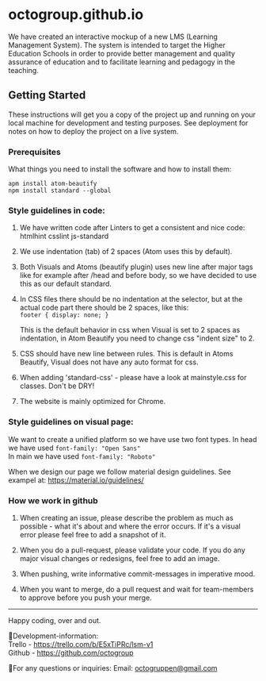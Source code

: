 # octogroup.github.io
We have created an interactive mockup of a new LMS (Learning Management System). The system is intended to target the Higher Education Schools in order to provide better management and quality assurance of education and to facilitate learning and pedagogy in the teaching.

## Getting Started
These instructions will get you a copy of the project up and running on your local machine for development and testing purposes. See deployment for notes on how to deploy the project on a live system.

### Prerequisites
What things you need to install the software and how to install them:

``apm install atom-beautify`` <br>
``npm install standard --global``

### Style guidelines in code:
1. We have written code after Linters to get a consistent and nice code:
    htmlhint
    csslint
    js-standard

2. We use indentation (tab) of 2 spaces (Atom uses this by default).

3. Both Visuals and Atoms (beautify plugin) uses new line after major tags like for example after /head and before body,
    so we have decided to use this as our default standard.

 4. In CSS files there should be no indentation at the selector, but at the actual code part there should be 2 spaces,
    like this:<br>
    ``footer {
      display: none;
    }``

    This is the default behavior in css when Visual is set to 2 spaces as indentation, in Atom Beautify you need to change
    css "indent size" to 2.

5.  CSS should have new line between rules. This is default in Atoms Beautify, Visual does not have any auto format for css.

6.  When adding 'standard-css' - please have a look at mainstyle.css for classes. Don't be DRY!

7.  The website is mainly optimized for Chrome.<br>

### Style guidelines on visual page:
We want to create a unified platform so we have use two font types.
In head we have used ``font-family: "Open Sans"`` <br>
In main we have used ``font-family: "Roboto"``


When we design our page we follow material design guidelines. See exampel at: https://material.io/guidelines/

### How we work in github
1.  When creating an issue, please describe the problem as much as possible - what it's about and where the error occurs.
    If it's a visual error please feel free to add a snapshot of it.

2.  When you do a pull-request, please validate your code. If you do any major visual changes or redesigns, feel free to add an image.

3.  When pushing, write informative commit-messages in imperative mood.

4. When you want to merge, do a pull request and wait for team-members to approve before you push your merge.
<hr>

Happy coding, over and out.

:octopus:Development-information:
<br> Trello - https://trello.com/b/E5xTiPRc/lsm-v1
<br> Github - https://github.com/octogroup

:octopus:For any questions or inquiries: Email: octogruppen@gmail.com
